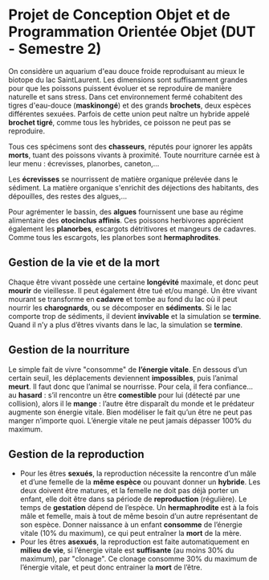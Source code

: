 # Projet de Conception Objet et de Programmation Orientée Objet (DUT - Semestre 2)

On considère un aquarium d'eau douce froide reproduisant au mieux le biotope du lac SaintLaurent. Les dimensions sont suffisamment grandes pour que les poissons puissent évoluer et se reproduire de manière naturelle et sans stress. Dans cet environnement fermé cohabitent des tigres d'eau-douce (**maskinongé**) et des grands **brochets**, deux espèces différentes sexuées. Parfois de cette union peut naître un hybride appelé **brochet tigré**, comme tous les hybrides, ce poisson ne peut pas se reproduire. 

Tous ces spécimens sont des **chasseurs**, réputés pour ignorer les appâts **morts**, tuant des poissons vivants à proximité. Toute nourriture carnée est à leur menu : écrevisses, planorbes, caneton,…

Les **écrevisses** se nourrissent de matière organique prélevée dans le sédiment. La matière organique s'enrichit des déjections des habitants, des dépouilles, des restes des algues,…

Pour agrémenter le bassin, des **algues** fournissent une base au régime alimentaire des **otocinclus affinis**. Ces poissons herbivores apprécient également les **planorbes**, escargots détritivores et mangeurs de cadavres. Comme tous les escargots, les planorbes sont **hermaphrodites**.

## Gestion de la vie et de la mort

Chaque être vivant possède une certaine **longévité** maximale, et donc peut **mourir** de vieillesse. Il peut également être tué et/ou mangé. Un être vivant mourant se transforme en **cadavre** et tombe au fond du lac où il peut nourrir les **charognards**, ou se décomposer en **sédiments**. Si le lac comporte trop de sédiments, il devient **invivable** et la simulation se **termine**. Quand il n’y a plus d’êtres vivants dans le lac, la simulation se **termine**.

## Gestion de la nourriture

Le simple fait de vivre "consomme" de **l’énergie vitale**. En dessous d’un certain seuil, les déplacements deviennent **impossibles**, puis l’animal **meurt**. Il faut donc que l’animal se nourrisse. Pour cela, il fera confiance... au **hasard** : s’il rencontre un être **comestible** pour lui (détecté par une collision), alors il le **mange** : l’autre être disparaît du monde et le prédateur augmente son énergie vitale. Bien modéliser le fait qu’un être ne peut pas manger n’importe quoi. L’énergie vitale ne peut jamais dépasser 100% du maximum.

## Gestion de la reproduction

* Pour les êtres **sexués**, la reproduction nécessite la rencontre d’un mâle et d’une femelle de la **même espèce** ou pouvant donner un **hybride**. Les deux doivent être matures, et la femelle ne doit pas déjà porter un enfant, elle doit être dans sa période de **reproduction** (régulière). Le temps de **gestation** dépend de l’espèce. Un **hermaphrodite** est à la fois mâle et femelle, mais à tout de même besoin d’un autre représentant de son espèce. Donner naissance à un enfant **consomme** de l’énergie vitale (10% du maximum), ce qui peut entraîner la **mort** de la mère.
* Pour les êtres **asexués**, la reproduction est faite automatiquement en **milieu de vie**, si l’énergie vitale est **suffisante** (au moins 30% du maximum), par "clonage". Ce clonage consomme 30% du maximum de l’énergie vitale, et peut donc entrainer la **mort** de l’être.
